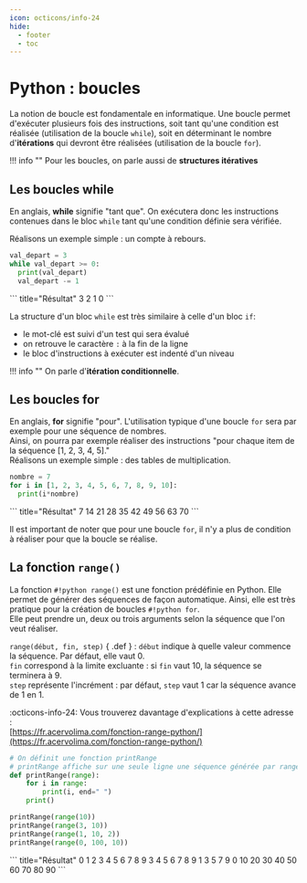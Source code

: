 ```yaml
---
icon: octicons/info-24
hide:
  - footer
  - toc
---
```

# Python : boucles
La notion de boucle est fondamentale en informatique. Une boucle permet d'exécuter plusieurs fois des instructions, soit tant qu'une condition est réalisée (utilisation de la boucle `while`), soit en déterminant le nombre d'__itérations__ qui devront être réalisées (utilisation de la boucle `for`).

!!! info ""
    Pour les boucles, on parle aussi de __structures itératives__

## Les boucles while
En anglais, __while__ signifie "tant que". On exécutera donc les instructions contenues dans le bloc `while` tant qu'une condition définie sera vérifiée.

Réalisons un exemple simple : un compte à rebours.

``` python title="Compte à rebours"
val_depart = 3
while val_depart >= 0:
  print(val_depart)
  val_depart -= 1
```
<div class="result" markdown>
``` title="Résultat"
3
2
1
0
```
</div>

La structure d'un bloc `while` est très similaire à celle d'un bloc `if`:

- le mot-clé est suivi d'un test qui sera évalué
- on retrouve le caractère `:` à la fin de la ligne
- le bloc d'instructions à exécuter est indenté d'un niveau

!!! info ""
    On parle d'__itération conditionnelle__.

## Les boucles for
En anglais, __for__ signifie "pour". L'utilisation typique d'une boucle `for` sera par exemple pour une séquence de nombres.  
Ainsi, on pourra par exemple réaliser des instructions "pour chaque item de la séquence [1, 2, 3, 4, 5]."  
Réalisons un exemple simple : des tables de multiplication.

``` python title="Table de multiplication de 7"
nombre = 7
for i in [1, 2, 3, 4, 5, 6, 7, 8, 9, 10]:
  print(i*nombre)
```
<div class="result" markdown>
``` title="Résultat"
7
14
21
28
35
42
49
56
63
70
```
</div>

Il est important de noter que pour une boucle `for`, il n'y a plus de condition à réaliser pour que la boucle se réalise.

## La fonction `range()`
La fonction `#!python range()` est une fonction prédéfinie en Python. Elle permet de générer des séquences de façon automatique. Ainsi, elle est très pratique pour la création de boucles `#!python for`.  
Elle peut prendre un, deux ou trois arguments selon la séquence que l'on veut réaliser.

`range(début, fin, step)` { .def }
:  `début` indique à quelle valeur commence la séquence. Par défaut, elle vaut 0.  
   `fin` correspond à la limite excluante : si `fin` vaut 10, la séquence se terminera à 9.  
   `step` représente l'incrément : par défaut, `step` vaut 1 car la séquence avance de 1 en 1.

:octicons-info-24: Vous trouverez davantage d'explications à cette adresse :  
[https://fr.acervolima.com/fonction-range-python/](https://fr.acervolima.com/fonction-range-python/)

  ``` python title="Exemples d'utilisation de range()"
  # On définit une fonction printRange
  # printRange affiche sur une seule ligne une séquence générée par range()
  def printRange(range):
      for i in range:
          print(i, end=" ")
      print()

  printRange(range(10))
  printRange(range(3, 10))
  printRange(range(1, 10, 2))
  printRange(range(0, 100, 10))
  ```
<div class="result" markdown>
``` title="Résultat"
0 1 2 3 4 5 6 7 8 9 
3 4 5 6 7 8 9 
1 3 5 7 9 
0 10 20 30 40 50 60 70 80 90 
```
</div>